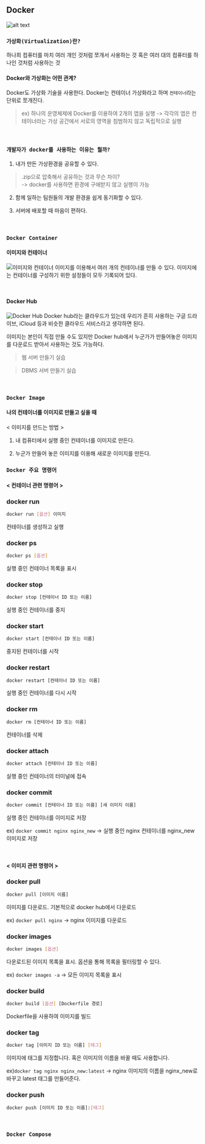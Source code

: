 ## Docker
![alt text](/image/docker.png)

### `가상화(Virtualization)란?`
하나희 컴퓨터를 마치 여러 개인 것처럼 쪼개서 사용하는 것 혹은 여러 대의 컴퓨터를 하나인 것처럼 사용하는 것

#### Docker와 가상화는 어떤 관계?
Docker도 가상화 기술을 사용한다. Docker는 컨테이너 가상화라고 하며 `컨테이너`라는 단위로 쪼개진다.

> ex) 하나의 운영체제에 Docker를 이용하여 2개의 앱을 실행 -> 각각의 앱은 컨테이너라는 가상 공간에서 서로의 영역을 침범하지 않고 독립적으로 실행

<br>

### `개발자가 docker를 사용하는 이유는 뭘까?`
1. 내가 만든 가상환경을 공유할 수 있다.
> .zip으로 압축해서 공유하는 것과 무슨 차이? <br>
> -> docker를 사용하면 환경에 구애받지 않고 실행이 가능

2. 함께 일하는 팀원들의 개발 환경을 쉽게 동기화할 수 있다.

3. 서버에 배포할 때 마음이 편하다.

<br>

### `Docker Container`

#### 이미지와 컨테이너

![이미지와 컨테이너](/image/container.png)
이미지를 이용해서 여러 개의 컨테이너를 만들 수 있다. 이미지에는 컨테이너를 구성하기 위한 설정들이 모두 기록되어 있다.

<br>

#### Docker Hub

![Docker Hub](/image/docker_hub.png)
Docker hub라는 클라우드가 있는데 우리가 흔히 사용하는 구글 드라이브, iCloud 등과 비슷한 클라우드 서비스라고 생각하면 된다.

이미지는 본인이 직접 만들 수도 있지만 Docker hub에서 누군가가 만들어놓은 이미지를 다운로드 받아서 사용하는 것도 가능하다.

> 웹 서버 만들기 실습

> DBMS 서버 만들기 실습

<br>

### `Docker Image`
#### 나의 컨테이너를 이미지로 만들고 싶을 때

< 이미지를 만드는 방법 >

1. 내 컴퓨터에서 실행 중인 컨테이너를 이미지로 만든다.

2. 누군가 만들어 놓은 이미지를 이용해 새로운 이미지를 만든다.

### `Docker 주요 명령어`
#### < 컨테이너 관련 명령어 >
### docker run

```bash
docker run [옵션] 이미지
```
컨테이너를 생성하고 실행

### docker ps

```bash
docker ps [옵션]
```
실행 중인 컨테이너 목록을 표시

### docker stop

```bash
docker stop [컨테이너 ID 또는 이름]
```
실행 중인 컨테이너를 중지

### docker start

```bash
docker start [컨테이너 ID 또는 이름]
```

중지된 컨테이너를 시작

### docker restart

```bash
docker restart [컨테이너 ID 또는 이름]
```

실행 중인 컨테이너를 다시 시작

### docker rm

```bash
docker rm [컨테이너 ID 또는 이름]
```

컨테이너를 삭제

### docker attach

```bash
docker attach [컨테이너 ID 또는 이름]
```

실행 중인 컨테이너의 터미널에 접속

### docker commit

```bash
docker commit [컨테이너 ID 또는 이름] [새 이미지 이름]
```

실행 중인 컨테이너를 이미지로 저장

ex) `docker commit nginx nginx_new` → 실행 중인 nginx 컨테이너를 nginx_new 이미지로 저장

<br>

#### < 이미지 관련 명령어 >

### docker pull

```bash
docker pull [이미지 이름]
```

이미지를 다운로드. 기본적으로 docker hub에서 다운로드

ex) `docker pull nginx` → nginx 이미지를 다운로드

### docker images

```bash
docker images [옵션]
```

다운로드된 이미지 목록을 표시. 옵션을 통해 목록을 필터링할 수 있다.

ex) `docker images -a` → 모든 이미지 목록을 표시

### docker build

```bash
docker build [옵션] [Dockerfile 경로]
```

Dockerfile을 사용하여 이미지를 빌드

### docker tag

```bash
docker tag [이미지 ID 또는 이름] [태그]
```

이미지에 태그를 지정합니다. 혹은 이미지의 이름을 바꿀 때도 사용합니다.

ex)`docker tag nginx nginx_new:latest` → nginx 이미지의 이름을 nginx_new로 바꾸고 latest 태그를 만들어준다.

### docker push

```bash
docker push [이미지 ID 또는 이름]:[태그]
```

<br>

### `Docker Compose`